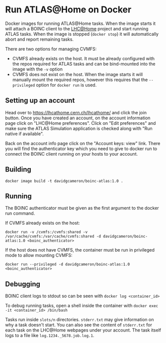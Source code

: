 Run ATLAS@Home on Docker
========================

Docker images for running ATLAS@Home tasks. When the image starts it will attach a BOINC client to the [LHC@Home](https://lhcathome.cern.ch/lhcathome/) project and start running ATLAS tasks. When the image is stopped (`docker stop`) it will automatically abort and report remaining tasks.

There are two options for managing CVMFS:
* CVMFS already exists on the host. It must be already configured with the repos required for ATLAS tasks and can be bind-mounted into the image with the `-v` option
* CVMFS does not exist on the host. When the image starts it will manually mount the required repos, however this requires that the `--privileged` option for `docker run` is used.

Setting up an account
---------------------

Head over to https://lhcathome.cern.ch/lhcathome/ and click the join button. Once you have created an account, on the account information page click on "LHC@Home preferences". Click on "Edit preferences" and make sure the ATLAS Simulation application is checked along with "Run native if available".

Back on the account info page click on the "Account keys: view" link. There you will find the authenticator key which you need to give to docker run to connect the BOINC client running on your hosts to your account.

Building
--------

`docker image build -t davidgcameron/boinc-atlas:1.0 .`

Running
-------

The BOINC authenticator must be given as the first argument to the docker run command.

If CVMFS already exists on the host:

`docker run -v /cvmfs:/cvmfs:shared -v /var/cache/cvmfs:/var/cache/cvmfs:shared -d davidgcameron/boinc-atlas:1.0 <boinc_authenticator>`

If the host does not have CVMFS, the container must be run in privileged mode to allow mounting CVMFS:

`docker run --privileged -d davidgcameron/boinc-atlas:1.0 <boinc_authenticator>`

Debugging
---------

BOINC client logs to stdout so can be seen with `docker log <container_id>`

To debug running tasks, open a shell inside the container with `docker exec -it <container_id> /bin/bash`

Tasks run inside `slots/n` directories. `stderr.txt` may give information on why a task doesn't start. You can also see the content of `stderr.txt` for each task on the LHC@Home webpages under your account. The task itself logs to a file like `log.1234._5678.job.log.1`.
